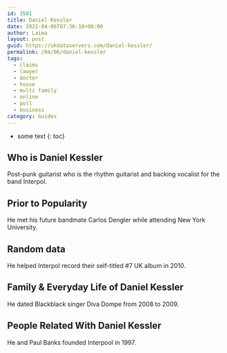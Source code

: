 ```yaml
---
id: 3501
title: Daniel Kessler
date: 2021-04-06T07:36:10+00:00
author: Laima
layout: post
guid: https://ukdataservers.com/daniel-kessler/
permalink: /04/06/daniel-kessler
tags:
  - claims
  - lawyer
  - doctor
  - house
  - multi family
  - online
  - poll
  - business
category: Guides
---
```


* some text
{: toc}


## Who is Daniel Kessler
                  
                  
                  
Post-punk guitarist who is the rhythm guitarist and backing vocalist for the band Interpol.
                  
              
            
              
            
                
                
                
## Prior to Popularity
                  
                  
                  
He met his future bandmate Carlos Dengler while attending New York University.
                  
              
            
              
            
                
                
                
## Random data
                  
                  
                  
He helped Interpol record their self-titled #7 UK album in 2010.
                  
              
            
              
            
                
                
                
## Family & Everyday Life of Daniel Kessler
                  
                  
                  
He dated Blackblack singer Diva Dompe from 2008 to 2009.
                  
              
            
              
            
                
                
                
## People Related With Daniel Kessler
                  
                  
                  
He and Paul Banks founded Interpool in 1997.
                  
              
            
              
            
                
              
            
              
              
            
            
              
            
          
          
          